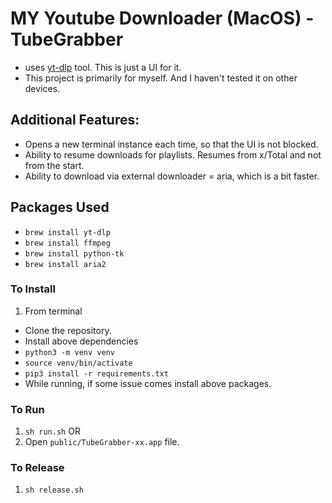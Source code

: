 # MY Youtube Downloader (MacOS) - TubeGrabber

- uses [yt-dlp](https://github.com/yt-dlp/yt-dlp) tool. This is just a UI for it. 
- This project is primarily for myself. And I haven't tested it on other devices.

## Additional Features:
- Opens a new terminal instance each time, so that the UI is not blocked.
- Ability to resume downloads for playlists. Resumes from x/Total and not from the start.
- Ability to download via external downloader = aria, which is a bit faster.

## Packages Used
- `brew install yt-dlp`
- `brew install ffmpeg`
- `brew install python-tk`
- `brew install aria2`

### To Install
1. From terminal
- Clone the repository.
- Install above dependencies
- `python3 -m venv venv`
- `source venv/bin/activate`
- `pip3 install -r requirements.txt`
- While running, if some issue comes install above packages.


### To Run
1. `sh run.sh` OR
1. Open `public/TubeGrabber-xx.app` file.

### To Release
1. `sh release.sh`